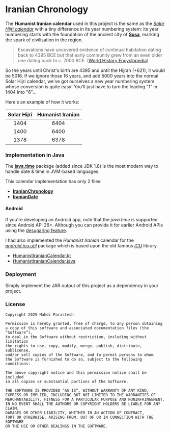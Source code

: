 # Iranian Chronology

The **Humanist Iranian calendar** used in this project is the same as
the [*Solar Hijri calendar*](https://en.wikipedia.org/wiki/Solar_Hijri_calendar)
with a tiny difference in its year numbering system:
its year numbering starts with the foundation of the ancient city of [**Susa**](https://en.wikipedia.org/wiki/Susa),
marking the spark of civilisation in the region.

> Excavations have uncovered evidence of continual habitation dating back to 4395 BCE
> but that early community grew from an even older one dating back to c. 7000 BCE.
> ([World History Encyclopedia](https://www.worldhistory.org/timeline/susa/))

So the years until Christ's birth are 4395 and until the Hijrah (+621), it would be 5016.
If we ignore those 16 years, and add 5000 years into the normal Solar Hijri calendar,
we've got ourselves a new year numbering system whose conversion is quite easy!
You'll just have to turn the leading "1" in 1404 into "6"...

Here's an example of how it works:

| Solar Hijri | Humanist Iranian |
|:-----------:|:----------------:|
|    1404     |       6404       |
|    1400     |       6400       |
|    1378     |       6378       |

### Implementation in Java

The [**java.time**](https://docs.oracle.com/en/java/javase/24/docs/api/java.base/java/time/package-summary.html) package
(added since JDK 1.8) is the most modern way to handle date & time in JVM-based languages.

This calendar implementation has only 2 files:

- [**IranianChronology**](src/main/ir/mahdiparastesh/chrono/IranianChronology.java)
- [**IranianDate**](src/main/ir/mahdiparastesh/chrono/IranianDate.java)

#### Android

If you're developing an Android app, note that the *java.time* is supported since Android API 26+.
Although you can provide it for earlier Android APIs using the
[desugaring feature](https://developer.android.com/studio/write/java8-support-table).

I had also implemented the *Humanist Iranian* calendar for the
[*android.icu.util*](https://developer.android.com/reference/android/icu/util/package-summary) package which is based
upon the old famous [*ICU*](https://en.wikipedia.org/wiki/International_Components_for_Unicode) library.

- [HumanistIranianCalendar.kt](https://gist.github.com/fulcrum6378/68c82e1f03d12f5540af1359e2b690d9)
- [HumanistIranianCalendar.java](https://gist.github.com/fulcrum6378/62264825004f0ba83020c11db15567eb)

### Deployment

Simply implement the JAR output of this project as a dependency in your project.

### License

```
Copyright 2025 Mahdi Parastesh

Permission is hereby granted, free of charge, to any person obtaining
a copy of this software and associated documentation files (the “Software”),
to deal in the Software without restriction, including without limitation
the rights to use, copy, modify, merge, publish, distribute, sublicense,
and/or sell copies of the Software, and to permit persons to whom
the Software is furnished to do so, subject to the following conditions:

The above copyright notice and this permission notice shall be included
in all copies or substantial portions of the Software.

THE SOFTWARE IS PROVIDED “AS IS”, WITHOUT WARRANTY OF ANY KIND,
EXPRESS OR IMPLIED, INCLUDING BUT NOT LIMITED TO THE WARRANTIES OF
MERCHANTABILITY, FITNESS FOR A PARTICULAR PURPOSE AND NONINFRINGEMENT.
IN NO EVENT SHALL THE AUTHORS OR COPYRIGHT HOLDERS BE LIABLE FOR ANY CLAIM,
DAMAGES OR OTHER LIABILITY, WHETHER IN AN ACTION OF CONTRACT,
TORT OR OTHERWISE, ARISING FROM, OUT OF OR IN CONNECTION WITH THE SOFTWARE
OR THE USE OR OTHER DEALINGS IN THE SOFTWARE.
```
